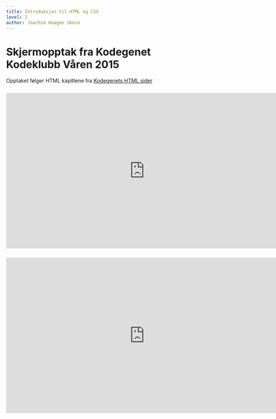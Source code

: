```yaml
---
title: Introduksjon til HTML og CSS
level: 2
author: Joachim Haagen Skeie
---
```


<h1>Skjermopptak fra Kodegenet Kodeklubb Våren 2015</h1>

<div>Opptaket følger HTML kapitlene fra <a href="https://kodegenet.no/track/javascript/courses/html5">Kodegenets HTML sider</a></div>

<div style="text-align: center; margin-top: 25px;">
<iframe src="https://player.vimeo.com/video/109502826" width="750" height="421" frameborder="0" webkitallowfullscreen mozallowfullscreen allowfullscreen></iframe>
</div>

<div style="text-align: center; margin-top: 25px;">
<iframe src="https://player.vimeo.com/video/111312141" width="750" height="421" frameborder="0" webkitallowfullscreen mozallowfullscreen allowfullscreen></iframe>
</div>
